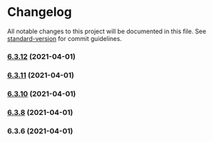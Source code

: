 # Changelog

All notable changes to this project will be documented in this file. See [standard-version](https://github.com/conventional-changelog/standard-version) for commit guidelines.

### [6.3.12](https://github.com/wheelroom/wheelroom/compare/@wheelroom/any@6.3.11...@wheelroom/any@6.3.12) (2021-04-01)

### [6.3.11](https://github.com/wheelroom/wheelroom/compare/@wheelroom/any@6.3.10...@wheelroom/any@6.3.11) (2021-04-01)

### [6.3.10](https://github.com/wheelroom/wheelroom/compare/@wheelroom/any@6.3.8...@wheelroom/any@6.3.10) (2021-04-01)

### [6.3.8](https://github.com/wheelroom/wheelroom/compare/@wheelroom/any@6.3.6...@wheelroom/any@6.3.8) (2021-04-01)

### 6.3.6 (2021-04-01)

